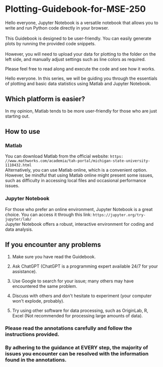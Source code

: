 # Plotting-Guidebook-for-MSE-250

Hello everyone, Jupyter Notebook is a versatile notebook that allows you to write and run Python code directly in your browser. \
\
This Guidebook is designed to be user-friendly. You can easily generate plots by running the provided code snippets.\
\
However, you will need to upload your data for plotting to the folder on the left side, and manually adjust settings such as line colors as required.

Please feel free to read along and execute the code and see how it works.

Hello everyone. In this series, we will be guiding you through the essentials of plotting and basic data statistics using Matlab and Jupyter Notebook. 

## Which platform is easier? 
In my opinion, Matlab tends to be more user-friendly for those who are just starting out.

## How to use

### Matlab
You can download Matlab from the official website: `https: //www.mathworks.com/academia/tah-portal/michigan-state-university-1110432.html` \
Alternatively, you can use Matlab online, which is a convenient option. However, be mindful that using Matlab online might present some issues, such as difficulty in accessing local files and occasional performance issues.

### Jupyter Notebook
For those who prefer an online environment, Jupyter Notebook is a great choice. You can access it through this link: `https://jupyter.org/try-jupyter/lab/` \
Jupyter Notebook offers a robust, interactive environment for coding and data analysis.

## If you encounter any problems
1. Make sure you have read the Guidebook.

2. Ask ChatGPT (ChatGPT is a programming expert available 24/7 for your assistance).

3. Use Google to search for your issue; many others may have encountered the same problem.

4. Discuss with others and don't hesitate to experiment (your computer won't explode, probably).

5. Try using other software for data processing, such as OriginLab, R, Excel (Not recommended for processing large amounts of data).

### Please read the annotations carefully and follow the instructions provided.
### By adhering to the guidance at EVERY step, the majority of issues you encounter can be resolved with the information found in the annotations.
